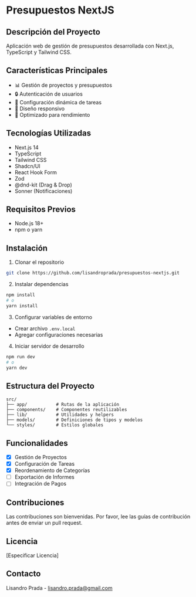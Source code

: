 # Presupuestos NextJS

## Descripción del Proyecto
Aplicación web de gestión de presupuestos desarrollada con Next.js, TypeScript y Tailwind CSS.

## Características Principales
- 📊 Gestión de proyectos y presupuestos
- 🔒 Autenticación de usuarios
- 📝 Configuración dinámica de tareas
- 📱 Diseño responsivo
- 🚀 Optimizado para rendimiento

## Tecnologías Utilizadas
- Next.js 14
- TypeScript
- Tailwind CSS
- Shadcn/UI
- React Hook Form
- Zod
- @dnd-kit (Drag & Drop)
- Sonner (Notificaciones)

## Requisitos Previos
- Node.js 18+
- npm o yarn

## Instalación

1. Clonar el repositorio
```bash
git clone https://github.com/lisandroprada/presupuestos-nextjs.git
```

2. Instalar dependencias
```bash
npm install
# o
yarn install
```

3. Configurar variables de entorno
- Crear archivo `.env.local`
- Agregar configuraciones necesarias

4. Iniciar servidor de desarrollo
```bash
npm run dev
# o
yarn dev
```

## Estructura del Proyecto
```
src/
├── app/           # Rutas de la aplicación
├── components/    # Componentes reutilizables
├── lib/           # Utilidades y helpers
├── models/        # Definiciones de tipos y modelos
└── styles/        # Estilos globales
```

## Funcionalidades
- [x] Gestión de Proyectos
- [x] Configuración de Tareas
- [x] Reordenamiento de Categorías
- [ ] Exportación de Informes
- [ ] Integración de Pagos

## Contribuciones
Las contribuciones son bienvenidas. Por favor, lee las guías de contribución antes de enviar un pull request.

## Licencia
[Especificar Licencia]

## Contacto
Lisandro Prada - lisandro.prada@gmail.com
